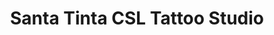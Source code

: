 ---
title: "Santa Tinta CSL Tattoo Studio"
url: /cabo-san-lucas/santa-tinta-csl-tattoo-studio/
shop: Supermarkt
---